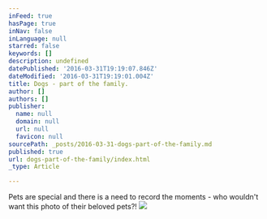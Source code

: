 ```yaml
---
inFeed: true
hasPage: true
inNav: false
inLanguage: null
starred: false
keywords: []
description: undefined
datePublished: '2016-03-31T19:19:07.846Z'
dateModified: '2016-03-31T19:19:01.004Z'
title: Dogs - part of the family.
author: []
authors: []
publisher:
  name: null
  domain: null
  url: null
  favicon: null
sourcePath: _posts/2016-03-31-dogs-part-of-the-family.md
published: true
url: dogs-part-of-the-family/index.html
_type: Article

---
```

Pets are special and there is a need to record the moments - who wouldn't want this photo of their beloved pets?!
![](https://the-grid-user-content.s3-us-west-2.amazonaws.com/2f52b5cd-7b65-4987-a742-9fa78e4688e7.jpg)